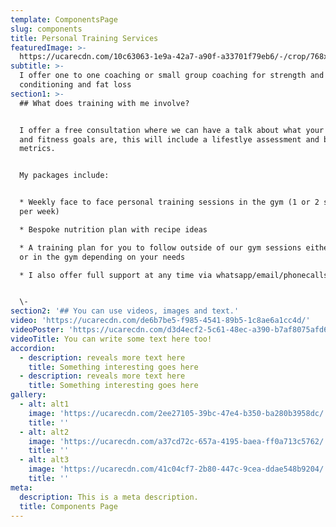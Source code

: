```yaml
---
template: ComponentsPage
slug: components
title: Personal Training Services
featuredImage: >-
  https://ucarecdn.com/10c63063-1e9a-42a7-a90f-a33701f79eb6/-/crop/768x655/0,176/-/preview/
subtitle: >-
  I offer one to one coaching or small group coaching for strength and
  conditioning and fat loss
section1: >-
  ## What does training with me involve?


  I offer a free consultation where we can have a talk about what your health
  and fitness goals are, this will include a lifestlye assessment and body
  metrics. 


  My packages include:


  * Weekly face to face personal training sessions in the gym (1 or 2 sessions
  per week)

  * Bespoke nutrition plan with recipe ideas

  * A training plan for you to follow outside of our gym sessions either at home
  or in the gym depending on your needs

  * I also offer full support at any time via whatsapp/email/phonecalls


  \-
section2: '## You can use videos, images and text.'
video: 'https://ucarecdn.com/de6b7be5-f985-4541-89b5-1c8ae6a1cc4d/'
videoPoster: 'https://ucarecdn.com/d3d4ecf2-5c61-48ec-a390-b7af8075afd6/'
videoTitle: You can write some text here too!
accordion:
  - description: reveals more text here
    title: Something interesting goes here
  - description: reveals more text here
    title: Something interesting goes here
gallery:
  - alt: alt1
    image: 'https://ucarecdn.com/2ee27105-39bc-47e4-b350-ba280b3958dc/'
    title: ''
  - alt: alt2
    image: 'https://ucarecdn.com/a37cd72c-657a-4195-baea-ff0a713c5762/'
    title: ''
  - alt: alt3
    image: 'https://ucarecdn.com/41c04cf7-2b80-447c-9cea-ddae548b9204/'
    title: ''
meta:
  description: This is a meta description.
  title: Components Page
---
```


